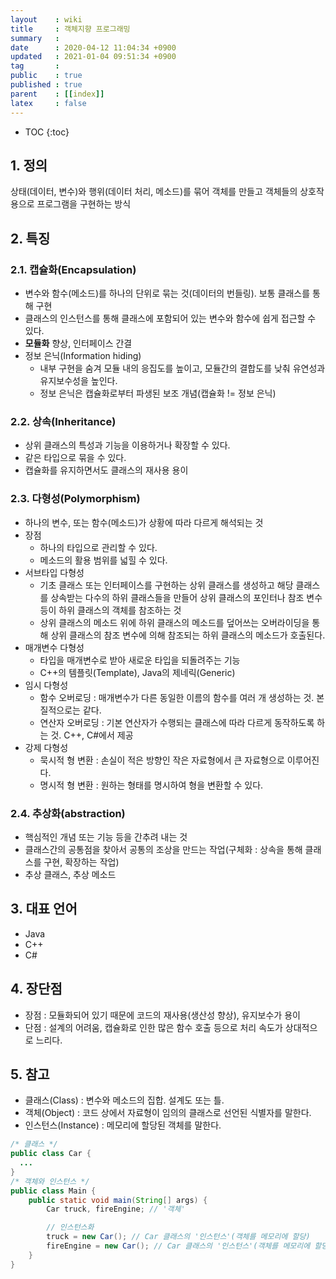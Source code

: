 ```yaml
---
layout    : wiki
title     : 객체지향 프로그래밍
summary   : 
date      : 2020-04-12 11:04:34 +0900
updated   : 2021-01-04 09:51:34 +0900
tag       : 
public    : true
published : true
parent    : [[index]]
latex     : false
---
```

* TOC
{:toc}

## 1. 정의
상태(데이터, 변수)와 행위(데이터 처리, 메소드)를 묶어 객체를 만들고 객체들의 상호작용으로 프로그램을 구현하는 방식

## 2. 특징
### 2.1. 캡슐화(Encapsulation)
- 변수와 함수(메소드)를 하나의 단위로 묶는 것(데이터의 번들링). 보통 클래스를 통해 구현
- 클래스의 인스턴스를 통해 클래스에 포함되어 있는 변수와 함수에 쉽게 접근할 수 있다.
- **모듈화** 향상, 인터페이스 간결
- 정보 은닉(Information hiding)
	- 내부 구현을 숨겨 모듈 내의 응집도를 높이고, 모듈간의 결합도를 낮춰 유연성과 유지보수성을 높인다.
	- 정보 은닉은 캡슐화로부터 파생된 보조 개념(캡슐화 != 정보 은닉)
 
 
### 2.2. 상속(Inheritance)
- 상위 클래스의 특성과 기능을 이용하거나 확장할 수 있다.
- 같은 타입으로 묶을 수 있다.
- 캡슐화를 유지하면서도 클래스의 재사용 용이


### 2.3. 다형성(Polymorphism)
- 하나의 변수, 또는 함수(메소드)가 상황에 따라 다르게 해석되는 것
- 장점
	- 하나의 타입으로 관리할 수 있다.
	- 메소드의 활용 범위를 넓힐 수 있다.
- 서브타입 다형성
	- 기초 클래스 또는 인터페이스를 구현하는 상위 클래스를 생성하고 해당 클래스를 상속받는 다수의 하위 클래스들을 만들어 상위 클래스의 포인터나 참조 변수 등이 하위 클래스의 객체를 참조하는 것
	- 상위 클래스의 메소드 위에 하위 클래스의 메소드를 덮어쓰는 오버라이딩을 통해 상위 클래스의 참조 변수에 의해 참조되는 하위 클래스의 메소드가 호출된다.
- 매개변수 다형성
	- 타입을 매개변수로 받아 새로운 타입을 되돌려주는 기능
	- C++의 템플릿(Template), Java의 제네릭(Generic)
- 임시 다형성
	- 함수 오버로딩 : 매개변수가 다른 동일한 이름의 함수를 여러 개 생성하는 것. 본질적으로는 같다.
	- 연산자 오버로딩 : 기본 연산자가 수행되는 클래스에 따라 다르게 동작하도록 하는 것. C++, C#에서 제공
- 강제 다형성
	- 묵시적 형 변환 : 손실이 적은 방향인 작은 자료형에서 큰 자료형으로 이루어진다.
	- 명시적 형 변환 : 원하는 형태를 명시하여 형을 변환할 수 있다.


### 2.4. 추상화(abstraction)
- 핵심적인 개념 또는 기능 등을 간추려 내는 것
- 클래스간의 공통점을 찾아서 공통의 조상을 만드는 작업(구체화 : 상속을 통해 클래스를 구현, 확장하는 작업)
- 추상 클래스, 추상 메소드

## 3. 대표 언어
- Java
- C++
- C#
 
## 4. 장단점
- 장점 : 모듈화되어 있기 때문에 코드의 재사용(생산성 향상), 유지보수가 용이
- 단점 : 설계의 어려움, 캡슐화로 인한 많은 함수 호출 등으로 처리 속도가 상대적으로 느리다.
 
## 5. 참고
- 클래스(Class) : 변수와 메소드의 집합. 설계도 또는 틀.
- 객체(Object) : 코드 상에서 자료형이 임의의 클래스로 선언된 식별자를 말한다.
- 인스턴스(Instance) : 메모리에 할당된 객체를 말한다.
 
```{.java .numberLines}
/* 클래스 */
public class Car {
  ...
}
/* 객체와 인스턴스 */
public class Main {
	public static void main(String[] args) {
		Car truck, fireEngine; // '객체'

		// 인스턴스화
		truck = new Car(); // Car 클래스의 '인스턴스'(객체를 메모리에 할당)
		fireEngine = new Car(); // Car 클래스의 '인스턴스'(객체를 메모리에 할당)
	}
}
```
